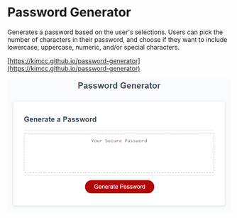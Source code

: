 # Password Generator

Generates a password based on the user's selections. Users can pick the number of characters in their password, and choose if they want to include lowercase, uppercase, numeric, and/or special characters.

[https://kimcc.github.io/password-generator](https://kimcc.github.io/password-generator)

![Screenshot of password generator](image.png)
